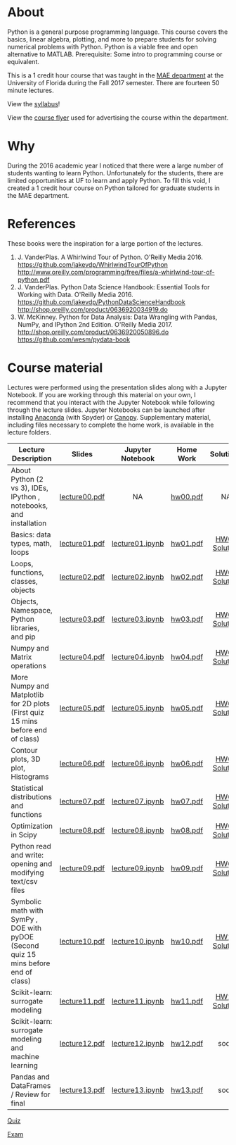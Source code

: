 # About
Python is a general purpose programming language. This course covers the basics, linear algebra, plotting, and more to prepare students for solving numerical problems with Python. Python is a viable free and open alternative to MATLAB. Prerequisite: Some intro to programming course or equivalent.

This is a 1 credit hour course that was taught in the [MAE department](http://www.mae.ufl.edu/) at the University of Florida during the Fall 2017 semester. There are fourteen 50 minute lectures.

View the [syllabus](syllabus/syllabus.pdf)!

View the [course flyer](PythonProgrammingEML6934.pdf) used for advertising the course within the department.


# Why
During the 2016 academic year I noticed that there were a large number of students wanting to learn Python. Unfortunately for the students, there are limited opportunities at UF to learn and apply Python. To fill this void, I created a 1 credit hour course on Python tailored for graduate students in the MAE department.

# References
These books were the inspiration for a large portion of the lectures.

1. J. VanderPlas. A Whirlwind Tour of Python. O'Reilly Media 2016. https://github.com/jakevdp/WhirlwindTourOfPython http://www.oreilly.com/programming/free/files/a-whirlwind-tour-of-python.pdf
2. J. VanderPlas. Python Data Science Handbook: Essential Tools for Working with Data. O'Reilly Media 2016. https://github.com/jakevdp/PythonDataScienceHandbook http://shop.oreilly.com/product/0636920034919.do
3. W. McKinney. Python for Data Analysis: Data Wrangling with Pandas, NumPy, and IPython 2nd Edition. O'Reilly Media 2017. http://shop.oreilly.com/product/0636920050896.do https://github.com/wesm/pydata-book



# Course material

Lectures were performed using the presentation slides along with a Jupyter Notebook. If you are working through this material on your own, I recommend that you interact with the Jupyter Notebook while following through the lecture slides. Jupyter Notebooks can be launched after installing [Anaconda](https://www.anaconda.com/download) (with Spyder) or [Canopy](https://store.enthought.com/downloads/). Supplementary material, including files necessary to complete the home work, is available in the lecture folders.


| Lecture Description | Slides        | Jupyter Notebook | Home Work | Solutions |
| ------------- | ------------- |:----------------:| :--------:| :--------:|
|About Python (2 vs 3), IDEs, IPython , notebooks, and installation| [lecture00.pdf](lectures/lecture00/lecture00.pdf) | NA  | [hw00.pdf](lectures/lecture00/hw00.pdf) | NA |
| Basics: data types, math, loops | [lecture01.pdf](lectures/lecture01/lecture01.pdf) | [lecture01.ipynb](lectures/lecture01/lecture01.ipynb)  | [hw01.pdf](lectures/lecture01/hw01.pdf) | [HW01 Solution](homework_solutions/HW01/) |
| Loops, functions, classes, objects| [lecture02.pdf](lectures/lecture02/lecture02.pdf) | [lecture02.ipynb](lectures/lecture02/lecture02.ipynb)  | [hw02.pdf](lectures/lecture02/hw02.pdf) | [HW02 Solution](homework_solutions/HW02/) |
| Objects, Namespace, Python libraries, and pip | [lecture03.pdf](lectures/lecture03/lecture03.pdf) | [lecture03.ipynb](lectures/lecture03/lecture03.ipynb)  | [hw03.pdf](lectures/lecture03/hw03.pdf) | [HW03 Solution](homework_solutions/HW03/) |
| Numpy and Matrix operations | [lecture04.pdf](lectures/lecture04/lecture04.pdf) | [lecture04.ipynb](lectures/lecture04/lecture04.ipynb)  | [hw04.pdf](lectures/lecture04/hw04.pdf) | [HW04 Solution](homework_solutions/HW04/) |
| More Numpy and Matplotlib for 2D plots (First quiz 15 mins before end of class) | [lecture05.pdf](lectures/lecture05/lecture05.pdf) | [lecture05.ipynb](lectures/lecture05/lecture05.ipynb)  | [hw05.pdf](lectures/lecture05/hw05.pdf) | [HW05 Solution](homework_solutions/HW05/) |
| Contour plots, 3D plot, Histograms | [lecture06.pdf](lectures/lecture06/lecture06.pdf) | [lecture06.ipynb](lectures/lecture06/lecture06.ipynb)  | [hw06.pdf](lectures/lecture06/hw06.pdf) | [HW06 Solution](homework_solutions/HW06/hw06_solution.py) |
| Statistical distributions and functions | [lecture07.pdf](lectures/lecture07/lecture07.pdf) | [lecture07.ipynb](lectures/lecture07/lecture07.ipynb)  | [hw07.pdf](lectures/lecture07/hw07.pdf) | [HW07 Solution](homework_solutions/hw07_solution.py) |
| Optimization in Scipy | [lecture08.pdf](lectures/lecture08/lecture08.pdf) | [lecture08.ipynb](lectures/lecture08/lecture08.ipynb)  | [hw08.pdf](lectures/lecture08/hw08.pdf) | [HW08 Solution](homework_solutions/hw08_solution.py) |
| Python read and write: opening and modifying text/csv files | [lecture09.pdf](lectures/lecture09/lecture09.pdf) | [lecture09.ipynb](lectures/lecture09/lecture09.ipynb)  | [hw09.pdf](lectures/lecture09/hw09.pdf) | [HW09 Solution](homework_solutions/hw09_solution.py) |
| Symbolic math with SymPy , DOE with pyDOE (Second quiz 15 mins before end of class) | [lecture10.pdf](lectures/lecture10/lecture10.pdf) | [lecture10.ipynb](lectures/lecture10/lecture10.ipynb)  | [hw10.pdf](lectures/lecture10/hw10.pdf) | [HW10 Solution](homework_solutions/hw10_solution.py) |
| Scikit-learn: surrogate modeling | [lecture11.pdf](lectures/lecture11/lecture11.pdf) | [lecture11.ipynb](lectures/lecture11/lecture11.ipynb)  | [hw11.pdf](lectures/lecture11/hw11.pdf) | [HW11 Solution](homework_solutions/hw11_solution.py) |
| Scikit-learn: surrogate modeling and machine learning | [lecture12.pdf](lectures/lecture12/lecture12.pdf) | [lecture12.ipynb](lectures/lecture12/lecture12.ipynb)  | [hw12.pdf](lectures/lecture12/hw12.pdf) | soon |
| Pandas and DataFrames / Review for final | [lecture13.pdf](lectures/lecture13/lecture13.pdf) | [lecture13.ipynb](lectures/lecture13/lecture13.ipynb)  | [hw13.pdf](lectures/lecture13/hw13.pdf) | soon |

[Quiz](/quiz)

[Exam](/exam)
